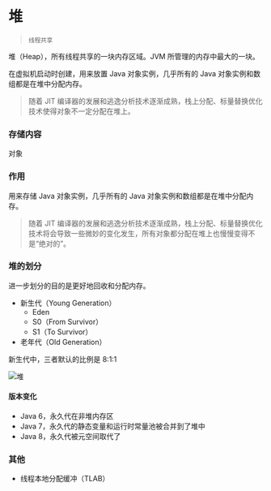 # 堆

> `线程共享`

堆（Heap），所有线程共享的一块内存区域。JVM 所管理的内存中最大的一块。

在虚拟机启动时创建，用来放置 Java 对象实例，几乎所有的 Java 对象实例和数组都是在堆中分配内存。

> 随着 JIT 编译器的发展和逃逸分析技术逐渐成熟，栈上分配、标量替换优化技术使得对象不一定分配在堆上。


### 存储内容

对象


### 作用

用来存储 Java 对象实例，几乎所有的 Java 对象实例和数组都是在堆中分配内存。

> 随着 JIT 编译器的发展和逃逸分析技术逐渐成熟，栈上分配、标量替换优化技术将会导致一些微妙的变化发生，所有对象都分配在堆上也慢慢变得不是“绝对的”。


### 堆的划分

进一步划分的目的是更好地回收和分配内存。

- 新生代（Young Generation）
    - Eden
    - S0（From Survivor）
    - S1（To Survivor）
- 老年代（Old Generation）

新生代中，三者默认的比例是 8:1:1

![堆](/assets/images/JVM/堆.png)


#### 版本变化

- Java 6，永久代在非堆内存区
- Java 7，永久代的静态变量和运行时常量池被合并到了堆中
- Java 8，永久代被元空间取代了


### 其他

- 线程本地分配缓冲（TLAB）